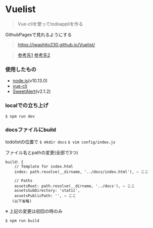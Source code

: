 # Vuelist

> Vue-cliを使ってtodoappliを作る

GithubPagesで見れるようにする

> https://iwashito230.github.io/Vuelist/

> [参考先1](https://qiita.com/tackeyy/items/3b180b3a835dbcb39820)
> [参考先2](https://qiita.com/msrks/items/67dbfba84bc635d7337c)

### 使用したもの
- [node.js](https://nodejs.org/ja/)(v10.13.0)
- [vue-cli](https://jp.vuejs.org/2015/12/28/vue-cli/)
- [SweetAlert](https://sweetalert.js.org/)(v2.1.2)


### localでの立ち上げ
`$ npm run dev`

### docsファイルにbuild
todolistの位置で
`$ mkdir docs`
`$ vim config/index.js`

ファイル名とpathの変更(全部で3つ)
``` 
build: {
    // Template for index.html
    index: path.resolve(__dirname, '../docs/index.html'), ⇦ ここ

    // Paths
    assetsRoot: path.resolve(__dirname, '../docs'), ⇦ ここ
    assetsSubDirectory: 'static',
    assetsPublicPath: '', ⇦ ここ
   (以下省略)
```
※ 上記の変更は初回の時のみ

`$ npm run build `
